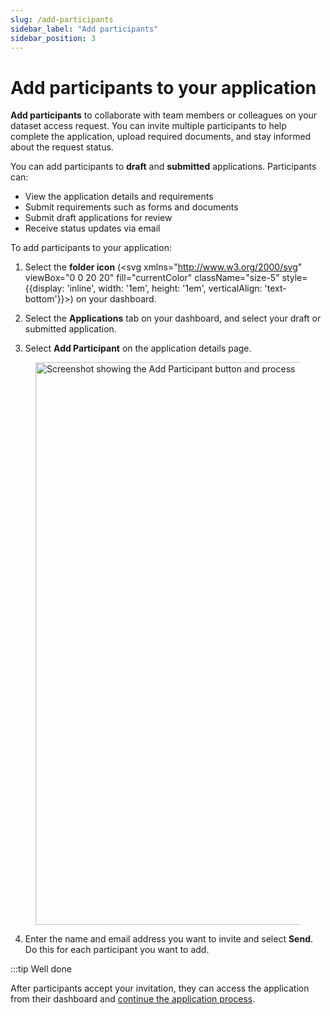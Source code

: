 ```yaml
---
slug: /add-participants
sidebar_label: "Add participants"
sidebar_position: 3
---
```


# Add participants to your application

**Add participants** to collaborate with team members or colleagues on your dataset access request. You can invite multiple participants to help complete the application, upload required documents, and stay informed about the request status. 

You can add participants to **draft** and **submitted** applications. Participants can:
- View the application details and requirements
- Submit requirements such as forms and documents
- Submit draft applications for review 
- Receive status updates via email

To add participants to your application:

1. Select the **folder icon** (<svg xmlns="http://www.w3.org/2000/svg" viewBox="0 0 20 20" fill="currentColor" className="size-5" style={{display: 'inline', width: '1em', height: '1em', verticalAlign: 'text-bottom'}}><path d="M4.75 3A1.75 1.75 0 0 0 3 4.75v2.752l.104-.002h13.792c.035 0 .07 0 .104.002V6.75A1.75 1.75 0 0 0 15.25 5h-3.836a.25.25 0 0 1-.177-.073L9.823 3.513A1.75 1.75 0 0 0 8.586 3H4.75ZM3.104 9a1.75 1.75 0 0 0-1.673 2.265l1.385 4.5A1.75 1.75 0 0 0 4.488 17h11.023a1.75 1.75 0 0 0 1.673-1.235l1.386-4.5A1.75 1.75 0 0 0 16.896 9H3.104Z"/></svg>) on your dashboard.

2. Select the **Applications** tab on your dashboard, and select your draft or submitted application.

3. Select **Add Participant** on the application details page.

<figure>
    <img src="img/add-participant/add-participant.png" alt="Screenshot showing the Add Participant button and process" width="900" />
    <figcaption></figcaption>
</figure>

4. Enter the name and email address you want to invite and select **Send**. Do this for each participant you want to add.

:::tip Well done

After participants accept your invitation, they can access the application from their dashboard and  [continue the application process](/continue-an-application).
